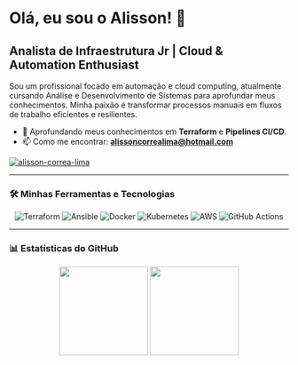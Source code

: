 # Olá, eu sou o Alisson! 👋
## Analista de Infraestrutura Jr | Cloud & Automation Enthusiast

Sou um profissional focado em automação e cloud computing, atualmente cursando Análise e Desenvolvimento de Sistemas para aprofundar meus conhecimentos. Minha paixão é transformar processos manuais em fluxos de trabalho eficientes e resilientes.

- 🌱 Aprofundando meus conhecimentos em **Terraform** e **Pipelines CI/CD**.
- 📫 Como me encontrar: **alissoncorrealima@hotmail.com**

<p align="left">
  <a href="https://linkedin.com/in/alisson-correa-lins-94b43b230/" target="blank">
    <img align="center" src="https://img.shields.io/badge/LinkedIn-0077B5?style=for-the-badge&logo=linkedin&logoColor=white" alt="alisson-correa-lima" />
  </a>
</p>

---

### 🛠️ Minhas Ferramentas e Tecnologias

<p align="center">
  <img src="https://img.shields.io/badge/Terraform-7B42BC?style=for-the-badge&logo=terraform&logoColor=white" alt="Terraform"/>
  <img src="https://img.shields.io/badge/Ansible-EE0000?style=for-the-badge&logo=ansible&logoColor=white" alt="Ansible"/>
  <img src="https://img.shields.io/badge/Docker-2496ED?style=for-the-badge&logo=docker&logoColor=white" alt="Docker"/>
  <img src="https://img.shields.io/badge/Kubernetes-326CE5?style=for-the-badge&logo=kubernetes&logoColor=white" alt="Kubernetes"/>
  <img src="https://img.shields.io/badge/AWS-232F3E?style=for-the-badge&logo=amazon-aws&logoColor=white" alt="AWS"/>
  <img src="https://img.shields.io/badge/GitHub_Actions-2088FF?style=for-the-badge&logo=github-actions&logoColor=white" alt="GitHub Actions"/>
</p>

---

### 📊 Estatísticas do GitHub

<p align="center">
  <img height="160em" src="https://github-readme-stats.vercel.app/api?username=alisson92&show_icons=true&theme=dracula&include_all_commits=true&count_private=true"/>
  <img height="160em" src="https://github-readme-stats.vercel.app/api/top-langs/?username=alisson92&layout=compact&langs_count=7&theme=dracula"/>
</p>
